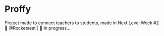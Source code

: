 # Proffy
Project made to connect teachers to students, made in Next Level Week #2  🚀  @Rocketseat | 🚧 In progress...
